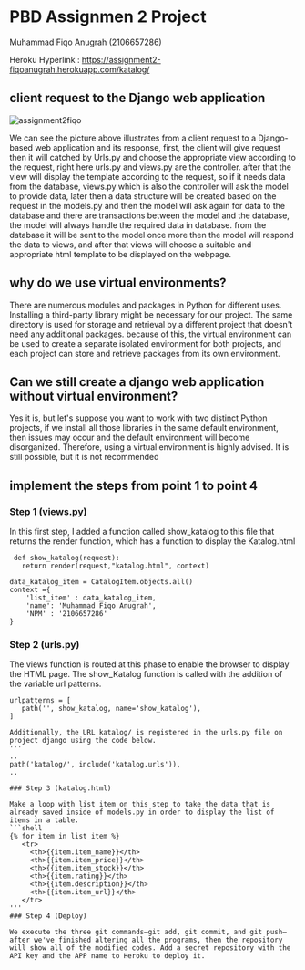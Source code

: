# PBD Assignmen 2 Project
Muhammad Fiqo Anugrah (2106657286)

Heroku Hyperlink : https://assignment2-fiqoanugrah.herokuapp.com/katalog/

## client request to the Django web application

![assignment2fiqo](https://user-images.githubusercontent.com/87713462/190283875-14bde0a5-1496-47dc-aa7b-ff3a03da4a4c.png)

We can see the picture above illustrates from a client request to a Django-based web application and its response, first, the client will give request then it will catched by Urls.py and choose the appropriate view according to the request, right here urls.py and views.py are the controller. 
after that the view will display the template according to the request, so if it needs data from the database, views.py which is also the controller will ask the model to provide data, later then a data structure will be created based on the request in the models.py and then the model will ask again for data to the database and there are transactions between the model and the database, the model will always handle the required data in database. from the database it will be sent to the model once more then the model will respond the data to views, and after that views will choose a suitable and appropriate html template to be displayed on the webpage.

## why do we use virtual environments?

There are numerous modules and packages in Python for different uses. Installing a third-party library might be necessary for our project. The same directory is used for storage and retrieval by a different project that doesn't need any additional packages. because of this, the virtual environment can be used to create a separate isolated environment for both projects, and each project can store and retrieve packages from its own environment.

## Can we still create a django web application without virtual environment?

Yes it is, but let's suppose you want to work with two distinct Python projects, if we install all those libraries in the same default environment, then issues may occur and the default environment will become disorganized. Therefore, using a virtual environment is highly advised. It is still possible, but it is not recommended

## implement the steps from point 1 to point 4

### Step 1 (views.py)

In this first step, I added a function called show_katalog to this file that returns the render function, which has a function to display the Katalog.html

```shell
 def show_katalog(request):
   return render(request,"katalog.html", context)

data_katalog_item = CatalogItem.objects.all()
context ={
    'list_item' : data_katalog_item,
    'name': 'Muhammad Fiqo Anugrah',
    'NPM' : '2106657286'
}
```

### Step 2 (urls.py)

The views function is routed at this phase to enable the browser to display the HTML page. The show_Katalog function is called with the addition of the variable url patterns.
```shell
urlpatterns = [
   path('', show_katalog, name='show_katalog'),
]

Additionally, the URL katalog/ is registered in the urls.py file on project django using the code below.
'''
..
path('katalog/', include('katalog.urls')),
..

### Step 3 (katalog.html)

Make a loop with list item on this step to take the data that is already saved inside of models.py in order to display the list of items in a table.
```shell
{% for item in list_item %}
   <tr>
     <th>{{item.item_name}}</th>
     <th>{{item.item_price}}</th>
     <th>{{item.item_stock}}</th>
     <th>{{item.rating}}</th>
     <th>{{item.description}}</th>
     <th>{{item.item_url}}</th>
   </tr>
'''
### Step 4 (Deploy)

We execute the three git commands—git add, git commit, and git push—after we've finished altering all the programs, then the repository will show all of the modified codes. Add a secret repository with the API key and the APP name to Heroku to deploy it.

